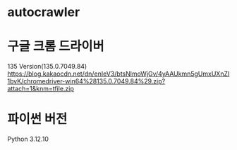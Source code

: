 # autocrawler


# 구글 크롬 드라이버
135 Version(135.0.7049.84)
https://blog.kakaocdn.net/dn/enIeV3/btsNlmoWjGv/4yAAUkmn5gUmxUXnZI1bvK/chromedriver-win64%28135.0.7049.84%29.zip?attach=1&knm=tfile.zip

# 파이썬 버전
Python 3.12.10
